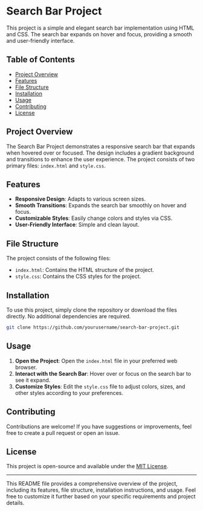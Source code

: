 # Search Bar Project

This project is a simple and elegant search bar implementation using HTML and CSS. The search bar expands on hover and focus, providing a smooth and user-friendly interface.

## Table of Contents

- [Project Overview](#project-overview)
- [Features](#features)
- [File Structure](#file-structure)
- [Installation](#installation)
- [Usage](#usage)
- [Contributing](#contributing)
- [License](#license)

## Project Overview

The Search Bar Project demonstrates a responsive search bar that expands when hovered over or focused. The design includes a gradient background and transitions to enhance the user experience. The project consists of two primary files: `index.html` and `style.css`.

## Features

- **Responsive Design**: Adapts to various screen sizes.
- **Smooth Transitions**: Expands the search bar smoothly on hover and focus.
- **Customizable Styles**: Easily change colors and styles via CSS.
- **User-Friendly Interface**: Simple and clean layout.

## File Structure

The project consists of the following files:

- `index.html`: Contains the HTML structure of the project.
- `style.css`: Contains the CSS styles for the project.

## Installation

To use this project, simply clone the repository or download the files directly. No additional dependencies are required.

```bash
git clone https://github.com/yourusername/search-bar-project.git
```

## Usage

1. **Open the Project**: Open the `index.html` file in your preferred web browser.
2. **Interact with the Search Bar**: Hover over or focus on the search bar to see it expand.
3. **Customize Styles**: Edit the `style.css` file to adjust colors, sizes, and other styles according to your preferences.

## Contributing

Contributions are welcome! If you have suggestions or improvements, feel free to create a pull request or open an issue.

## License

This project is open-source and available under the [MIT License](LICENSE).

---

This README file provides a comprehensive overview of the project, including its features, file structure, installation instructions, and usage. Feel free to customize it further based on your specific requirements and project details.